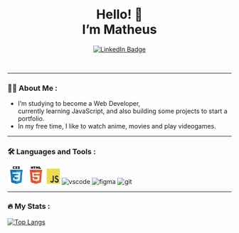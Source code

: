 <div id="header" align="center">
   <h1>Hello! 👋<br>
    I’m Matheus</h1> 
   <div id="badges">
    <a href="https://www.linkedin.com/in/matheuskrieck" target="_blank">
      <img src="https://img.shields.io/badge/LinkedIn-blue?style=for-the-badge&logo=linkedin&logoColor=white" alt="LinkedIn Badge"/>
    </a>
    <p><img src="https://komarev.com/ghpvc/?username=matheuskrieck&style=flat-square&color=blue" alt=""/></p>
  </div>
</div>

---

### :man_technologist: About Me :
- I’m studying to become a Web Developer,<br>
currently learning JavaScript, and also building some projects to start a portfolio.
- In my free time, I like to watch anime, movies and play videogames.

---

### :hammer_and_wrench: Languages and Tools :
<div>
  <img src="https://raw.githubusercontent.com/devicons/devicon/master/icons/css3/css3-original-wordmark.svg" alt="css3" width="40" height="40"/>
  <img src="https://raw.githubusercontent.com/devicons/devicon/master/icons/html5/html5-original-wordmark.svg" alt="html5" width="40" height="40"/>
  <img src="https://raw.githubusercontent.com/devicons/devicon/master/icons/javascript/javascript-original.svg" alt="javascript" width="30" height="35"/>
  <img src="https://cdn.jsdelivr.net/gh/devicons/devicon/icons/vscode/vscode-original.svg" alt="vscode" width="35" height="35"/>
  <img src="https://cdn.jsdelivr.net/gh/devicons/devicon/icons/figma/figma-original.svg" alt="figma" width="30" height="35"/>
  <img src="https://cdn.jsdelivr.net/gh/devicons/devicon/icons/git/git-original.svg" alt="git" width="35" height="35"/>
</div>

---

### :fire: My Stats :
[![Top Langs](https://github-readme-stats.vercel.app/api/top-langs/?username=matheuskrieck&layout=compact&theme=vision-friendly-dark)](https://github.com/anuraghazra/github-readme-stats)
